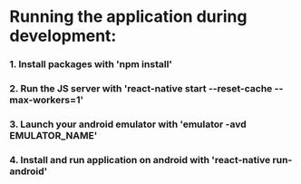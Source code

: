 # Running the application during development:
### 1. Install packages with 'npm install'
### 2. Run the JS server with 'react-native start --reset-cache --max-workers=1'
### 3. Launch your android emulator with  'emulator -avd **EMULATOR_NAME**'
### 4. Install and run application on  android with 'react-native run-android'
